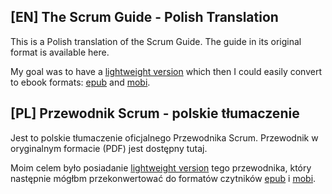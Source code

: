 [EN] The Scrum Guide - Polish Translation
------------------------------------

This is a Polish translation of the Scrum Guide. The guide in its original format is available here.

My goal was to have a [lightweight version](scrum_guide_2017_pl.md) which then I could easily convert to ebook formats: [epub](scrum_guide_2017_pl.epub) and [mobi](scrum_guide_2017_pl.mobi).


[PL] Przewodnik Scrum - polskie tłumaczenie
-------------------------------------------

Jest to polskie tłumaczenie oficjalnego Przewodnika Scrum. Przewodnik w oryginalnym formacie (PDF) jest dostępny tutaj.

Moim celem było posiadanie [lightweight version](scrum_guide_2017_pl.md) tego przewodnika, który następnie mógłbm przekonwertować do formatów czytników [epub](scrum_guide_2017_pl.epub) i [mobi](scrum_guide_2017_pl.mobi).
